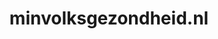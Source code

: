 ---
layout: post
title:  "minvolksgezondheid.nl"
internal_url:  "/data/minvolksgezondheid.nl.html"
categories: dutchgov
---